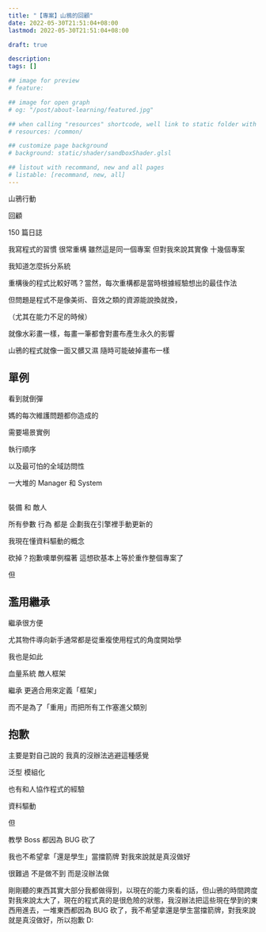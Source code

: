 ```yaml
---
title: "【專案】山鴉的回顧"
date: 2022-05-30T21:51:04+08:00
lastmod: 2022-05-30T21:51:04+08:00

draft: true

description:
tags: []

## image for preview
# feature: 

## image for open graph
# og: "/post/about-learning/featured.jpg"

## when calling "resources" shortcode, well link to static folder with this path 
# resources: /common/

## customize page background
# background: static/shader/sandboxShader.glsl

## listout with recommand, new and all pages
# listable: [recommand, new, all]
---
```


<!--more-->

山鴉行動 

回顧 

150 篇日誌

我寫程式的習慣 很常重構 雖然這是同一個專案 但對我來說其實像 十幾個專案 

我知道怎麼拆分系統 

重構後的程式比較好嗎？當然，每次重構都是當時根據經驗想出的最佳作法

但問題是程式不是像美術、音效之類的資源能說換就換，

（尤其在能力不足的時候）

就像水彩畫一樣，每畫一筆都會對畫布產生永久的影響

山鴉的程式就像一面又髒又濕 隨時可能破掉畫布一樣


## 單例

看到就倒彈

媽的每次維護問題都你造成的

需要場景實例

執行順序

以及最可怕的全域訪問性

一大堆的 Manager 和 System

## 

裝備 和 敵人 

所有參數 行為 都是 企劃我在引擎裡手動更新的

我現在懂資料驅動的概念

砍掉？抱歉噢單例檔著 這想砍基本上等於重作整個專案了

但

## 濫用繼承

繼承很方便

尤其物件導向新手通常都是從重複使用程式的角度開始學

我也是如此

血量系統 敵人框架

繼承 更適合用來定義「框架」

而不是為了「重用」而把所有工作塞進父類別


## 抱歉

主要是對自己說的 我真的沒辦法逃避這種感覺

泛型 模組化 

也有和人協作程式的經驗

資料驅動

但

教學 Boss 都因為 BUG 砍了


我也不希望拿「還是學生」當擋箭牌 對我來說就是真沒做好 

很難過 不是做不到 而是沒辦法做



剛剛聽的東西其實大部分我都做得到，以現在的能力來看的話，但山鴉的時間跨度對我來說太大了，現在的程式真的是很危險的狀態，我沒辦法把這些現在學到的東西用進去，一堆東西都因為 BUG 砍了，我不希望拿還是學生當擋箭牌，對我來說就是真沒做好，所以抱歉 D:


